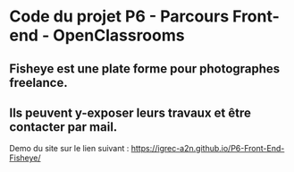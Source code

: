 # Code du projet P6 - Parcours Front-end - OpenClassrooms

## Fisheye est une plate forme pour photographes freelance.
## Ils peuvent y-exposer leurs travaux et être contacter par mail.

Demo du site sur le lien suivant : https://igrec-a2n.github.io/P6-Front-End-Fisheye/
